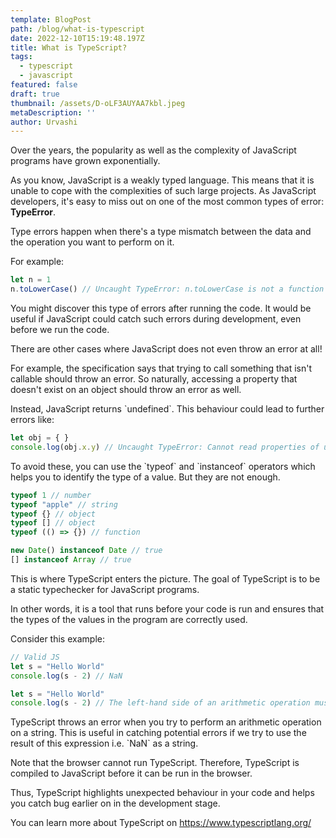 ```yaml
---
template: BlogPost
path: /blog/what-is-typescript
date: 2022-12-10T15:19:48.197Z
title: What is TypeScript?
tags:
  - typescript
  - javascript
featured: false
draft: true
thumbnail: /assets/D-oLF3AUYAA7kbl.jpeg
metaDescription: ''
author: Urvashi
---
```

Over the years, the popularity as well as the complexity of JavaScript programs have grown exponentially.

A﻿s you know, JavaScript is a weakly typed language. This means that it is unable to cope with the complexities of such large projects. As JavaScript developers, it's easy to miss out on one of the most common types of error: **TypeError**.

T﻿ype errors happen when there's a type mismatch between the data and the operation you want to perform on it.

F﻿or example:

```javascript
let n = 1
n.toLowerCase() // Uncaught TypeError: n.toLowerCase is not a function
```

You might discover this type of errors after running the code. It would be useful if JavaScript could catch such errors during development, even before we run the code.

T﻿here are other cases where JavaScript does not even throw an error at all!

F﻿or example, the specification says that trying to call something that isn't callable should throw an error. So naturally, accessing a property that doesn't exist on an object should throw an error as well.

I﻿nstead, JavaScript returns \`undefined\`. This behaviour could lead to further errors like:

```javascript
let obj = { }
console.log(obj.x.y) // Uncaught TypeError: Cannot read properties of undefined (reading 'y')
```

T﻿o avoid these, you can use the \`typeof\` and \`instanceof\` operators which helps you to identify the type of a value. But they are not enough.

```javascript
typeof 1 // number
typeof "apple" // string
typeof {} // object
typeof [] // object
typeof (() => {}) // function

new Date() instanceof Date // true
[] instanceof Array // true

```

T﻿his is where TypeScript enters the picture. The goal of TypeScript is to be a static typechecker for JavaScript programs.

I﻿n other words, it is a tool that runs before your code is run and ensures that the types of the values in the program are correctly used.

C﻿onsider this example:

```javascript
// Valid JS
let s = "Hello World"
console.log(s - 2) // NaN

```

```typescript
let s = "Hello World"
console.log(s - 2) // The left-hand side of an arithmetic operation must be of type 'any', 'number', 'bigint' or an enum type.
```

T﻿ypeScript throws an error when you try to perform an arithmetic operation on a string. This is useful in catching potential errors if we try to use the result of this expression i.e. \`NaN\` as a string.

N﻿ote that the browser cannot run TypeScript. Therefore, TypeScript is compiled to JavaScript before it can be run in the browser.

T﻿hus, TypeScript highlights unexpected behaviour in your code and helps you catch bug earlier on in the development stage.

Y﻿ou can learn more about TypeScript on <https://www.typescriptlang.org/>

